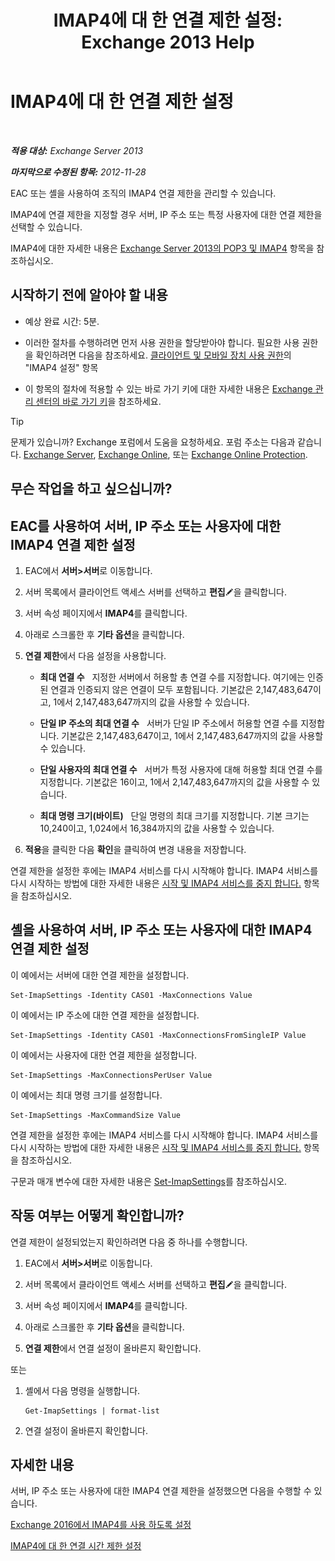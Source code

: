 ﻿---
title: 'IMAP4에 대 한 연결 제한 설정: Exchange 2013 Help'
TOCTitle: IMAP4에 대 한 연결 제한 설정
ms:assetid: 8e3aa366-e77c-4c70-b78d-ddbb178cb521
ms:mtpsurl: https://technet.microsoft.com/ko-kr/library/Bb123712(v=EXCHG.150)
ms:contentKeyID: 50556031
ms.date: 05/22/2018
mtps_version: v=EXCHG.150
ms.translationtype: MT
---

# IMAP4에 대 한 연결 제한 설정

 

_**적용 대상:** Exchange Server 2013_

_**마지막으로 수정된 항목:** 2012-11-28_

EAC 또는 셸을 사용하여 조직의 IMAP4 연결 제한을 관리할 수 있습니다.

IMAP4에 연결 제한을 지정할 경우 서버, IP 주소 또는 특정 사용자에 대한 연결 제한을 선택할 수 있습니다.

IMAP4에 대한 자세한 내용은 [Exchange Server 2013의 POP3 및 IMAP4](pop3-and-imap4-in-exchange-server-2013-exchange-2013-help.md) 항목을 참조하십시오.

## 시작하기 전에 알아야 할 내용

  - 예상 완료 시간: 5분.

  - 이러한 절차를 수행하려면 먼저 사용 권한을 할당받아야 합니다. 필요한 사용 권한을 확인하려면 다음을 참조하세요. [클라이언트 및 모바일 장치 사용 권한](clients-and-mobile-devices-permissions-exchange-2013-help.md)의 "IMAP4 설정" 항목

  - 이 항목의 절차에 적용할 수 있는 바로 가기 키에 대한 자세한 내용은 [Exchange 관리 센터의 바로 가기 키](keyboard-shortcuts-in-the-exchange-admin-center-exchange-online-protection-help.md)을 참조하세요.


> [!TIP]
> 문제가 있습니까? Exchange 포럼에서 도움을 요청하세요. 포럼 주소는 다음과 같습니다. <A href="https://go.microsoft.com/fwlink/p/?linkid=60612">Exchange Server</A>, <A href="https://go.microsoft.com/fwlink/p/?linkid=267542">Exchange Online</A>, 또는 <A href="https://go.microsoft.com/fwlink/p/?linkid=285351">Exchange Online Protection</A>.



## 무슨 작업을 하고 싶으십니까?

## EAC를 사용하여 서버, IP 주소 또는 사용자에 대한 IMAP4 연결 제한 설정

1.  EAC에서 **서버\>서버**로 이동합니다.

2.  서버 목록에서 클라이언트 액세스 서버를 선택하고 **편집**![편집 아이콘](images/JJ218640.6f53ccb2-1f13-4c02-bea0-30690e6ea71d(EXCHG.150).gif "편집 아이콘")을 클릭합니다.

3.  서버 속성 페이지에서 **IMAP4**를 클릭합니다.

4.  아래로 스크롤한 후 **기타 옵션**을 클릭합니다.

5.  **연결 제한**에서 다음 설정을 사용합니다.
    
      - **최대 연결 수**   지정한 서버에서 허용할 총 연결 수를 지정합니다. 여기에는 인증된 연결과 인증되지 않은 연결이 모두 포함됩니다. 기본값은 2,147,483,647이고, 1에서 2,147,483,647까지의 값을 사용할 수 있습니다.
    
      - **단일 IP 주소의 최대 연결 수**   서버가 단일 IP 주소에서 허용할 연결 수를 지정합니다. 기본값은 2,147,483,647이고, 1에서 2,147,483,647까지의 값을 사용할 수 있습니다.
    
      - **단일 사용자의 최대 연결 수**   서버가 특정 사용자에 대해 허용할 최대 연결 수를 지정합니다. 기본값은 16이고, 1에서 2,147,483,647까지의 값을 사용할 수 있습니다.
    
      - **최대 명령 크기(바이트)**   단일 명령의 최대 크기를 지정합니다. 기본 크기는 10,240이고, 1,024에서 16,384까지의 값을 사용할 수 있습니다.

6.  **적용**을 클릭한 다음 **확인**을 클릭하여 변경 내용을 저장합니다.

연결 제한을 설정한 후에는 IMAP4 서비스를 다시 시작해야 합니다. IMAP4 서비스를 다시 시작하는 방법에 대한 자세한 내용은 [시작 및 IMAP4 서비스를 중지 합니다.](start-and-stop-the-imap4-services-exchange-2013-help.md) 항목을 참조하십시오.

## 셸을 사용하여 서버, IP 주소 또는 사용자에 대한 IMAP4 연결 제한 설정

이 예에서는 서버에 대한 연결 제한을 설정합니다.

    Set-ImapSettings -Identity CAS01 -MaxConnections Value

이 예에서는 IP 주소에 대한 연결 제한을 설정합니다.

    Set-ImapSettings -Identity CAS01 -MaxConnectionsFromSingleIP Value

이 예에서는 사용자에 대한 연결 제한을 설정합니다.

    Set-ImapSettings -MaxConnectionsPerUser Value

이 예에서는 최대 명령 크기를 설정합니다.

    Set-ImapSettings -MaxCommandSize Value

연결 제한을 설정한 후에는 IMAP4 서비스를 다시 시작해야 합니다. IMAP4 서비스를 다시 시작하는 방법에 대한 자세한 내용은 [시작 및 IMAP4 서비스를 중지 합니다.](start-and-stop-the-imap4-services-exchange-2013-help.md) 항목을 참조하십시오.

구문과 매개 변수에 대한 자세한 내용은 [Set-ImapSettings](https://technet.microsoft.com/ko-kr/library/aa998252\(v=exchg.150\))를 참조하십시오.

## 작동 여부는 어떻게 확인합니까?

연결 제한이 설정되었는지 확인하려면 다음 중 하나를 수행합니다.

1.  EAC에서 **서버\>서버**로 이동합니다.

2.  서버 목록에서 클라이언트 액세스 서버를 선택하고 **편집**![편집 아이콘](images/JJ218640.6f53ccb2-1f13-4c02-bea0-30690e6ea71d(EXCHG.150).gif "편집 아이콘")을 클릭합니다.

3.  서버 속성 페이지에서 **IMAP4**를 클릭합니다.

4.  아래로 스크롤한 후 **기타 옵션**을 클릭합니다.

5.  **연결 제한**에서 연결 설정이 올바른지 확인합니다.

또는

1.  셸에서 다음 명령을 실행합니다.
    
        Get-ImapSettings | format-list

2.  연결 설정이 올바른지 확인합니다.

## 자세한 내용

서버, IP 주소 또는 사용자에 대한 IMAP4 연결 제한을 설정했으면 다음을 수행할 수 있습니다.

[Exchange 2016에서 IMAP4를 사용 하도록 설정](enable-imap4-in-exchange-2013-exchange-2013-help.md)

[IMAP4에 대 한 연결 시간 제한 설정](set-connection-time-out-limits-for-imap4-exchange-2013-help.md)

